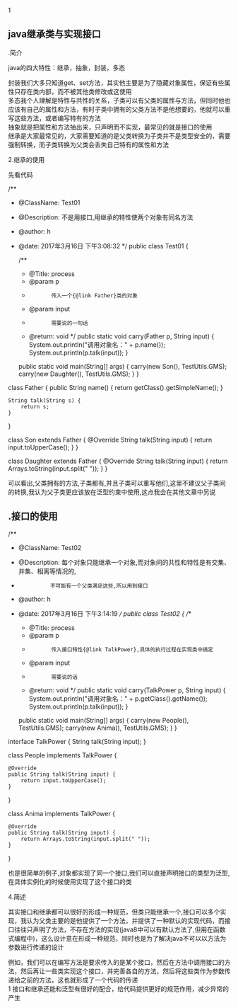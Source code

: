 1
## java继承类与实现接口 
.简介  

java的四大特性：继承，抽象，封装，多态  

封装我们大多只知道get、set方法，其实他主要是为了隐藏对象属性，保证有些属性只存在类内部，而不被其他类修改或这使用   
多态我个人理解是特性与共性的关系，子类可以有父类的属性与方法，但同时他也应该有自己的属性和方法，有时子类中拥有的父类方法不是他想要的，他就可以重写这些方法，或者编写特有的方法  
抽象就是把属性和方法抽出来，只声明而不实现，最常见的就是接口的使用  
继承是大家最常见的，大家需要知道的是父类转换为子类并不是类型安全的，需要强制转换，而子类转换为父类会丢失自己特有的属性和方法   

2.继承的使用  

先看代码  

/**
 * @ClassName: Test01
 * @Description: 不是用接口,用继承的特性使两个对象有同名方法
 * @author: h
 * @date: 2017年3月16日 下午3:08:32
 */
public class Test01 {

    /**
     * @Title: process
     * @param p
     *            传入一个{@link Father}类的对象
     * @param input
     *            需要说的一句话
     * @return: void
     */
    public static void carry(Father p, String input) {
        System.out.println("调用对象名：" + p.name());
        System.out.println(p.talk(input));
    }

    public static void main(String[] args) {
        carry(new Son(), TestUtils.GMS);
        carry(new Daughter(), TestUtils.GMS);
    }
}

class Father {
    public String name() {
        return getClass().getSimpleName();
    }

    String talk(String s) {
        return s;
    }
}

class Son extends Father {
    @Override
    String talk(String input) {
        return input.toUpperCase();
    }
}

class Daughter extends Father {
    @Override
    String talk(String input) {
        return Arrays.toString(input.split(" "));
    }
}

可以看出,父类拥有的方法,子类都有,并且子类可以重写他们,这里不建议父子类间的转换,我认为父子类更应该放在泛型约束中使用,这点我会在其他文章中另说

## .接口的使用  

/**
 * @ClassName: Test02
 * @Description: 每个对象只能继承一个对象,而对象间的共性和特性是有交集、并集、相离等情况的,<br>
 *               不可能有一个父类满足这些,所以用到接口
 * @author: h
 * @date: 2017年3月16日 下午3:14:19
 */
public class Test02 {
    /**
     * @Title: process
     * @param p
     *            传入接口特性{@link TalkPower},具体的执行过程在实现类中搞定
     * @param input
     *            需要说的话
     * @return: void
     */
    public static void carry(TalkPower p, String input) {
        System.out.println("调用对象名：" + p.getClass().getName());
        System.out.println(p.talk(input));
    }

    public static void main(String[] args) {
        carry(new People(), TestUtils.GMS);
        carry(new Anima(), TestUtils.GMS);
    }
}

interface TalkPower {
    String talk(String input);
}

class People implements TalkPower {

    @Override
    public String talk(String input) {
        return input.toUpperCase();
    }
}

class Anima implements TalkPower {

    @Override
    public String talk(String input) {
        return Arrays.toString(input.split(" "));
    }
}

也是很简单的例子,对象都实现了同一个接口,我们可以直接声明接口的类型为泛型,在具体实例化的时候使用实现了这个接口的类  

4.简述  

其实接口和继承都可以很好的形成一种规范，但类只能继承一个,接口可以多个实现，我认为父类主要的是他提供了一个方法，并提供了一种默认的实现代码，而接口往往只声明了方法，不存在方法的实现(java8中可以有默认方法了,但用在函数式编程中)，这么设计意在形成一种规范，同时也是为了解决java不可以以方法为参数进行传递的设计  

例如，我们可以在编写方法是要求传入的是某个接口，然后在方法中调用接口的方法，然后再让一些类实现这个接口，并完善各自的方法，然后将这些类作为参数传递给之前的方法，这也就形成了一个代码的传递  
1
接口和继承还能和泛型有很好的配合，给代码提供更好的规范作用，减少异常的产生  
